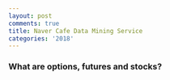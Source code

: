 ```yaml
---
layout: post
comments: true
title: Naver Cafe Data Mining Service 
categories: '2018'
---
```


### What are options, futures and stocks?
